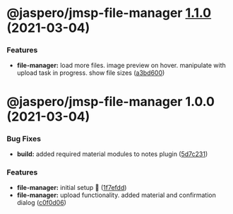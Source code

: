 # @jaspero/jmsp-file-manager [1.1.0](https://github.com/Jaspero/jms-plugins/compare/@jaspero/jmsp-file-manager@1.0.0...@jaspero/jmsp-file-manager@1.1.0) (2021-03-04)


### Features

* **file-manager:** load more files. image preview on hover. manipulate with upload task in progress. show file sizes ([a3bd600](https://github.com/Jaspero/jms-plugins/commit/a3bd600ca957fc54d6007e27926a06ae35d1b435))

# @jaspero/jmsp-file-manager 1.0.0 (2021-03-04)


### Bug Fixes

* **build:** added required material modules to notes plugin ([5d7c231](https://github.com/Jaspero/jms-plugins/commit/5d7c231b8949ac5c8133b70671ceb3b894b374d9))


### Features

* **file-manager:** initial setup :tada: ([1f7efdd](https://github.com/Jaspero/jms-plugins/commit/1f7efdd2fa4c94422a3013b980b07f9ae84bcb6c))
* **file-manager:** upload functionality. added material and confirmation dialog ([c0f0d06](https://github.com/Jaspero/jms-plugins/commit/c0f0d06a8a05563f119599fac49c899456a7e0dc))
